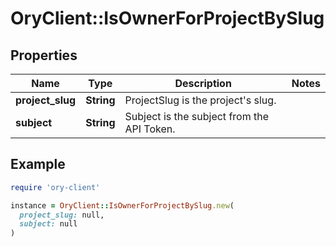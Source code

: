 # OryClient::IsOwnerForProjectBySlug

## Properties

| Name | Type | Description | Notes |
| ---- | ---- | ----------- | ----- |
| **project_slug** | **String** | ProjectSlug is the project&#39;s slug. |  |
| **subject** | **String** | Subject is the subject from the API Token. |  |

## Example

```ruby
require 'ory-client'

instance = OryClient::IsOwnerForProjectBySlug.new(
  project_slug: null,
  subject: null
)
```

